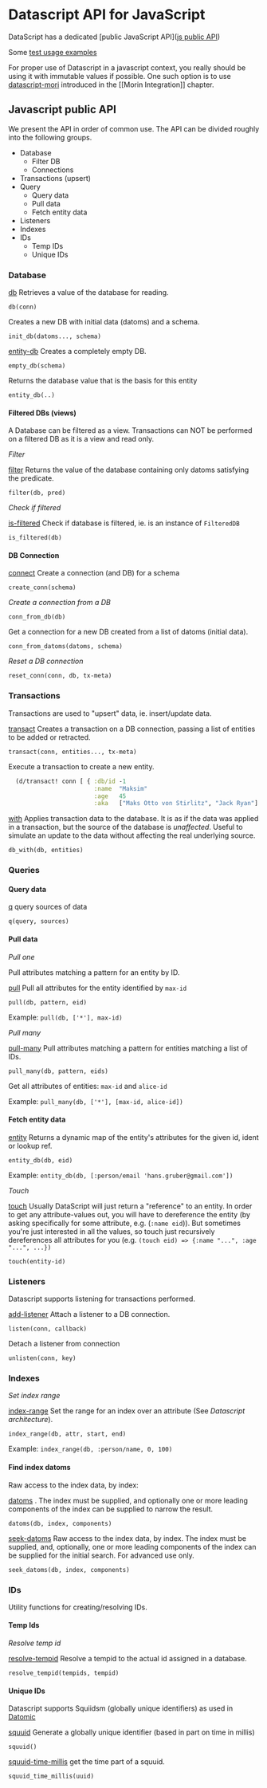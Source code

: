 # Datascript API for JavaScript

DataScript has a dedicated [public JavaScript API]([js public API](https://github.com/tonsky/datascript/blob/master/src/datascript/js.cljs#L61))

Some [test usage examples](https://github.com/tonsky/datascript/blob/master/test/js/tests.js#L101)

For proper use of Datascript in a javascript context, you really should be using it with immutable values if possible. One such option is to use [datascript-mori](https://github.com/typeetfunc/datascript-mori) introduced in the [[Morin Integration]] chapter.

## Javascript public API
We present the API in order of common use.
The API can be divided roughly into the following groups.

- Database
    - Filter DB
    - Connections
- Transactions (upsert)
- Query
    - Query data
    - Pull data
    - Fetch entity data
- Listeners
- Indexes
- IDs
    - Temp IDs
    - Unique IDs

### Database

[db](http://docs.datomic.com/clojure/#datomic.api/db) Retrieves a value of the database for reading.

`db(conn)`

Creates a new DB with initial data (datoms) and a schema.

`init_db(datoms..., schema)`

[entity-db](http://docs.datomic.com/clojure/#datomic.api/entity-db) Creates a completely empty DB.

`empty_db(schema)`

Returns the database value that is the basis for this entity

`entity_db(..)`

#### Filtered DBs (views)

A Database can be filtered as a view. Transactions can NOT be performed on a filtered DB as it is a view and read only.

*Filter*

[filter](http://docs.datomic.com/clojure/#datomic.api/filter) Returns the value of the database containing only datoms
satisfying the predicate.

`filter(db, pred)`

*Check if filtered*

[is-filtered](http://docs.datomic.com/clojure/#datomic.api/is-filtered) Check if database is filtered, ie. is an instance of `FilteredDB`

`is_filtered(db)`

#### DB Connection

[connect](http://docs.datomic.com/clojure/#datomic.api/connect) Create a connection (and DB) for a schema

`create_conn(schema)`

*Create a connection from a DB*

`conn_from_db(db)`

Get a connection for a new DB created from a list of datoms (initial data).

`conn_from_datoms(datoms, schema)`

*Reset a DB connection*

`reset_conn(conn, db, tx-meta)`

### Transactions

Transactions are used to "upsert" data, ie. insert/update data.

[transact](http://docs.datomic.com/clojure/#datomic.api/transact) Creates a transaction on a DB connection, passing a list of entities to be added or retracted.

`transact(conn, entities..., tx-meta)`

Execute a transaction to create a new entity.

```clojure
  (d/transact! conn [ { :db/id -1
                        :name  "Maksim"
                        :age   45
                        :aka   ["Maks Otto von Stirlitz", "Jack Ryan"] } ])
```

[with](http://docs.datomic.com/clojure/#datomic.api/with) Applies transaction data to the database. It is as if the data was
applied in a transaction, but the source of the database is
*unaffected*. Useful to simulate an update to the data without affecting the real underlying source.

`db_with(db, entities)`

### Queries

#### Query data

[q](http://docs.datomic.com/clojure/#datomic.api/q) query sources of data

`q(query, sources)` 

#### Pull data

*Pull one*

Pull attributes matching a pattern for an entity by ID.

[pull](http://docs.datomic.com/clojure/#datomic.api/pull) Pull all attributes for the entity identified by `max-id`

`pull(db, pattern, eid)`

Example: `pull(db, ['*'], max-id)`

*Pull many*

[pull-many](http://docs.datomic.com/clojure/#datomic.api/pull-many) Pull attributes matching a pattern for entities matching a list of IDs.

`pull_many(db, pattern, eids)`

Get all attributes of entities: `max-id` and `alice-id`

Example: `pull_many(db, ['*'], [max-id, alice-id])`

#### Fetch entity data

[entity](http://docs.datomic.com/clojure/#datomic.api/entity) Returns a dynamic map of the entity's attributes for the given id, ident or lookup ref.

`entity_db(db, eid)`

Example: `entity_db(db, [:person/email 'hans.gruber@gmail.com'])`

*Touch*

[touch](http://docs.datomic.com/clojure/#datomic.api/touch) Usually DataScript will just return a "reference" to an entity. In order to get any attribute-values out, you will have to dereference the entity (by asking specifically for some attribute, e.g. (`:name eid`)). But sometimes you're just interested in all the values, so touch just recursively dereferences all attributes for you (e.g. `(touch eid) => {:name "...", :age "...", ...})`

`touch(entity-id)`

### Listeners

Datascript supports listening for transactions performed.

[add-listener](http://docs.datomic.com/clojure/#datomic.api/add-listener) Attach a listener to a DB connection.

`listen(conn, callback)`

Detach a listener from connection

`unlisten(conn, key)`

### Indexes

*Set index range*

[index-range](http://docs.datomic.com/clojure/#datomic.api/index-range) Set the range for an index over an attribute (See *Datascript architecture*).

`index_range(db, attr, start, end)`

Example: `index_range(db, :person/name, 0, 100)`

#### Find index datoms

Raw access to the index data, by index:

[datoms](http://docs.datomic.com/clojure/#datomic.api/datoms) . The index must be supplied, and optionally one or more leading components of the index can be
supplied to narrow the result.

`datoms(db, index, components)`

[seek-datoms](http://docs.datomic.com/clojure/#datomic.api/seek-datoms) Raw access to the index data, by index. The index must be supplied,
and, optionally, one or more leading components of the index can be supplied for the initial search. For advanced use only.

`seek_datoms(db, index, components)`

### IDs

Utility functions for creating/resolving IDs.

#### Temp Ids

*Resolve temp id*

[resolve-tempid](http://docs.datomic.com/clojure/#datomic.api/resolve-tempid) Resolve a tempid to the actual id assigned in a database.

`resolve_tempid(tempids, tempid)`

#### Unique IDs

Datascript supports Squiidsm (globally unique identifiers) as used in [Datomic](http://docs.datomic.com/identity.html)

[squuid](http://docs.datomic.com/clojure/#datomic.api/squuid) Generate a globally unique identifier (based in part on time in millis)

`squuid()`

[squuid-time-millis](http://docs.datomic.com/clojure/#datomic.api/squuid-time-millis) get the time part of a squuid.

`squuid_time_millis(uuid)`
